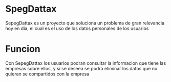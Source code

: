 # SpegDattax

SepegDattax es un proyecto que soluciona un problema de gran relevancia hoy en dia, el cual es el uso de los datos personales de los usuarios

# Funcion

Con SepegDattax los usuarios podran consultar la informacion que tiene las empresas sobre ellos, y si se deseea se podra eliminar los datos que no quieran se compartidos con la empresa

